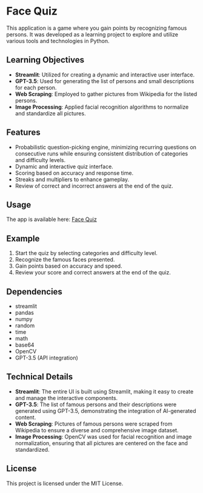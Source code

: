 # Face Quiz

This application is a game where you gain points by recognizing famous persons. It was developed as a learning project to explore and utilize various tools and technologies in Python.

## Learning Objectives

- **Streamlit**: Utilized for creating a dynamic and interactive user interface.
- **GPT-3.5**: Used for generating the list of persons and small descriptions for each person.
- **Web Scraping**: Employed to gather pictures from Wikipedia for the listed persons.
- **Image Processing**: Applied facial recognition algorithms to normalize and standardize all pictures.

## Features

- Probabilistic question-picking engine, minimizing recurring questions on consecutive runs while ensuring consistent distribution of categories and difficulty levels.
- Dynamic and interactive quiz interface.
- Scoring based on accuracy and response time.
- Streaks and multipliers to enhance gameplay.
- Review of correct and incorrect answers at the end of the quiz.

## Usage

The app is available here: [Face Quiz](https://facequiz.streamlit.app/)

## Example

1. Start the quiz by selecting categories and difficulty level.
2. Recognize the famous faces presented.
3. Gain points based on accuracy and speed.
4. Review your score and correct answers at the end of the quiz.

## Dependencies

- streamlit
- pandas
- numpy
- random
- time
- math
- base64
- OpenCV
- GPT-3.5 (API integration)

## Technical Details

- **Streamlit**: The entire UI is built using Streamlit, making it easy to create and manage the interactive components.
- **GPT-3.5**: The list of famous persons and their descriptions were generated using GPT-3.5, demonstrating the integration of AI-generated content.
- **Web Scraping**: Pictures of famous persons were scraped from Wikipedia to ensure a diverse and comprehensive image dataset.
- **Image Processing**: OpenCV was used for facial recognition and image normalization, ensuring that all pictures are centered on the face and standardized.

## License

This project is licensed under the MIT License.
